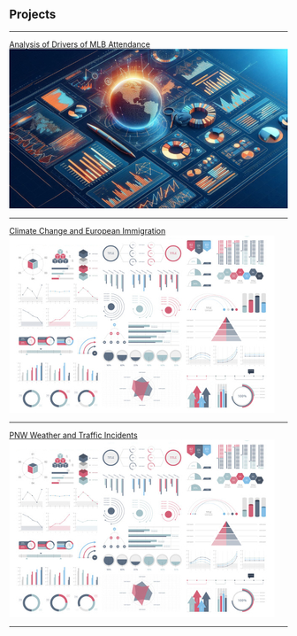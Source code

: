 ## Projects

---

[Analysis of Drivers of MLB Attendance](https://docs.google.com/presentation/d/1ZFd8RD8J5yV5e-JmHbX0emdnEuew9761Yzr3RlusMac/edit#slide=id.p)
<img src="images/thumb1.png?raw=true"/>

---
[Climate Change and European Immigration](https://docs.google.com/presentation/d/1TjQvNdL_hp2Kdtk_Wqtcj0B2jYLE2D_M/edit#slide=id.p7)
<img src="images/dummy_thumbnail.jpg?raw=true"/>

---
[PNW Weather and Traffic Incidents](https://docs.google.com/presentation/d/1P_Ec1Rurwbi2P0rROkHM2GRbwlfNNyApwZO4w5uU7Ts/edit#slide=id.p)
<img src="images/dummy_thumbnail.jpg?raw=true"/>

---

